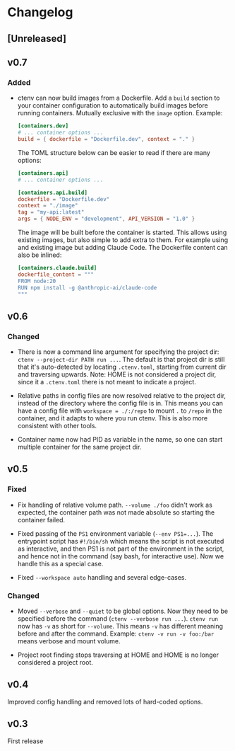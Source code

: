 # Changelog

<!-- https://keepachangelog.com/ -->

## [Unreleased]

## v0.7

### Added

- ctenv can now build images from a Dockerfile. Add a `build` section to your container configuration to automatically build images before running containers. Mutually exclusive with the `image` option. Example:
  ```toml
  [containers.dev]
  # ... container options ...
  build = { dockerfile = "Dockerfile.dev", context = "." }
  ```
  The TOML structure below can be easier to read if there are many options:
  ```toml
  [containers.api]
  # ... container options ...
  
  [containers.api.build]
  dockerfile = "Dockerfile.dev"
  context = "./image"
  tag = "my-api:latest"
  args = { NODE_ENV = "development", API_VERSION = "1.0" }
  ```
  The image will be built before the container is started. This allows using existing images, but also simple to add extra to them. For example using and existing image but adding Claude Code. The Dockerfile content can also be inlined:
  ```toml
  [containers.claude.build]
  dockerfile_content = """
  FROM node:20
  RUN npm install -g @anthropic-ai/claude-code
  """
  ```


## v0.6

### Changed

- There is now a command line argument for specifying the project dir:
  `ctenv --project-dir PATH run ...`. The default is that project dir
  is still that it's auto-detected by locating `.ctenv.toml`, starting
  from current dir and traversing upwards. Note: HOME is not
  considered a project dir, since it a `.ctenv.toml` there is not
  meant to indicate a project.

- Relative paths in config files are now resolved relative to the
  project dir, instead of the directory where the config file is
  in. This means you can have a config file with `workspace =
  ./:/repo` to mount `.` to `/repo` in the container, and it adapts to
  where you run ctenv. This is also more consistent with other tools.

- Container name now had PID as variable in the name, so one can start
  multiple container for the same project dir.


## v0.5

### Fixed

- Fix handling of relative volume path. `--volume ./foo` didn't work
  as expected, the container path was not made absolute so starting
  the container failed.

- Fixed passing of the `PS1` environment variable (`--env
  PS1=...`). The entrypoint script has `#!/bin/sh` which means the
  script is not executed as interactive, and then PS1 is not part of
  the environment in the script, and hence not in the command (say
  bash, for interactive use). Now we handle this as a special case.

- Fixed `--workspace auto` handling and several edge-cases.


### Changed

- Moved `--verbose` and `--quiet` to be global options. Now they need
  to be specified before the command (`ctenv --verbose run ...`).
  `ctenv run` now has `-v` as short for `--volume`. This means `-v`
  has different meaning before and after the command. Example: `ctenv
  -v run -v foo:/bar` means verbose and mount volume.

- Project root finding stops traversing at HOME and HOME is no longer
  considered a project root.


## v0.4

Improved config handling and removed lots of hard-coded options.


## v0.3

First release
